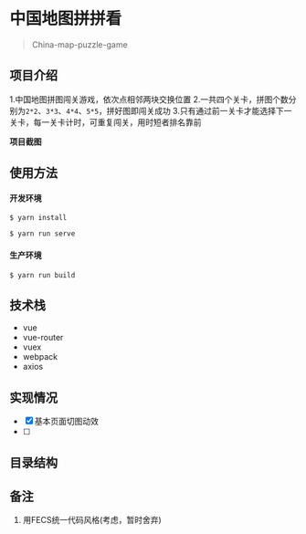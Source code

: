 # 中国地图拼拼看

> China-map-puzzle-game

## 项目介绍
1.中国地图拼图闯关游戏，依次点相邻两块交换位置
2.一共四个关卡，拼图个数分别为`2*2`、`3*3`、`4*4`、`5*5`，拼好图即闯关成功
3.只有通过前一关卡才能选择下一关卡，每一关卡计时，可重复闯关，用时短者排名靠前

**项目截图**


## 使用方法
#### 开发环境

~~~
$ yarn install

$ yarn run serve
~~~



#### 生产环境
~~~
$ yarn run build
~~~



## 技术栈
* vue
* vue-router
* vuex
* webpack
* axios

## 实现情况

- [x] 基本页面切图动效
- [ ] 

## 目录结构

## 备注
1. 用FECS统一代码风格(考虑，暂时舍弃)
